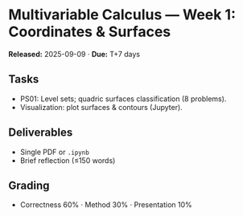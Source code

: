 # Multivariable Calculus — Week 1: Coordinates & Surfaces
**Released:** 2025-09-09 · **Due:** T+7 days

## Tasks
- PS01: Level sets; quadric surfaces classification (8 problems).
- Visualization: plot surfaces & contours (Jupyter).

## Deliverables
- Single PDF or `.ipynb`
- Brief reflection (≤150 words)

## Grading
- Correctness 60% · Method 30% · Presentation 10%
